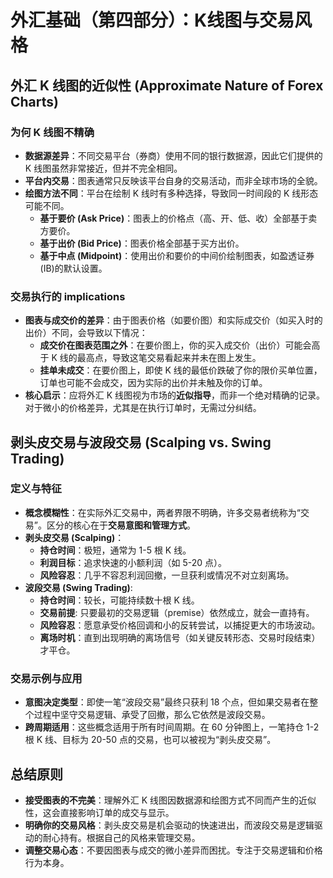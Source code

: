 # 外汇基础（第四部分）：K线图与交易风格

## 外汇 K 线图的近似性 (Approximate Nature of Forex Charts)

### 为何 K 线图不精确
-   **数据源差异**：不同交易平台（券商）使用不同的银行数据源，因此它们提供的 K 线图虽然非常接近，但并不完全相同。
-   **平台内交易**：图表通常只反映该平台自身的交易活动，而非全球市场的全貌。
-   **绘图方法不同**：平台在绘制 K 线时有多种选择，导致同一时间段的 K 线形态可能不同。
    -   **基于要价 (Ask Price)**：图表上的价格点（高、开、低、收）全部基于卖方要价。
    -   **基于出价 (Bid Price)**：图表价格全部基于买方出价。
    -   **基于中点 (Midpoint)**：使用出价和要价的中间价绘制图表，如盈透证券(IB)的默认设置。

### 交易执行的 implications
-   **图表与成交价的差异**：由于图表价格（如要价图）和实际成交价（如买入时的出价）不同，会导致以下情况：
    -   **成交价在图表范围之外**：在要价图上，你的买入成交价（出价）可能会高于 K 线的最高点，导致这笔交易看起来并未在图上发生。
    -   **挂单未成交**：在要价图上，即使 K 线的最低价跌破了你的限价买单位置，订单也可能不会成交，因为实际的出价并未触及你的订单。
-   **核心启示**：应将外汇 K 线图视为市场的**近似指导**，而非一个绝对精确的记录。对于微小的价格差异，尤其是在执行订单时，无需过分纠结。

## 剥头皮交易与波段交易 (Scalping vs. Swing Trading)

### 定义与特征
-   **概念模糊性**：在实际外汇交易中，两者界限不明确，许多交易者统称为“交易”。区分的核心在于**交易意图和管理方式**。
-   **剥头皮交易 (Scalping)**：
    -   **持仓时间**：极短，通常为 1-5 根 K 线。
    -   **利润目标**：追求快速的小额利润（如 5-20 点）。
    -   **风险容忍**：几乎不容忍利润回撤，一旦获利或情况不对立刻离场。
-   **波段交易 (Swing Trading)**:
    -   **持仓时间**：较长，可能持续数十根 K 线。
    -   **交易前提**: 只要最初的交易逻辑（premise）依然成立，就会一直持有。
    -   **风险容忍**：愿意承受价格回调和小的反转尝试，以捕捉更大的市场波动。
    -   **离场时机**：直到出现明确的离场信号（如关键反转形态、交易时段结束）才平仓。

### 交易示例与应用
-   **意图决定类型**：即使一笔“波段交易”最终只获利 18 个点，但如果交易者在整个过程中坚守交易逻辑、承受了回撤，那么它依然是波段交易。
-   **跨周期适用**：这些概念适用于所有时间周期。在 60 分钟图上，一笔持仓 1-2 根 K 线、目标为 20-50 点的交易，也可以被视为“剥头皮交易”。

## 总结原则
-   **接受图表的不完美**：理解外汇 K 线图因数据源和绘图方式不同而产生的近似性，这会直接影响订单的成交与显示。
-   **明确你的交易风格**：剥头皮交易是机会驱动的快速进出，而波段交易是逻辑驱动的耐心持有。根据自己的风格来管理交易。
-   **调整交易心态**：不要因图表与成交的微小差异而困扰。专注于交易逻辑和价格行为本身。